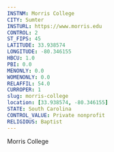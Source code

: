 ```yaml
---
INSTNM: Morris College
CITY: Sumter
INSTURL: https://www.morris.edu
CONTROL: 2
ST_FIPS: 45
LATITUDE: 33.938574
LONGITUDE: -80.346155
HBCU: 1.0
PBI: 0.0
MENONLY: 0.0
WOMENONLY: 0.0
RELAFFIL: 54.0
CURROPER: 1
slug: morris-college
location: [33.938574, -80.346155]
STATE: South Carolina
CONTROL_VALUE: Private nonprofit
RELIGIOUS: Baptist
---
```

Morris College